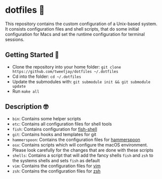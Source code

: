 # dotfiles 🏡

This repository contains the custom configuration of a Unix-based system. It consists configuration files and shell scripts, that do some initial configuration for Macs and set the runtime configuration for terminal sessions.

## Getting Started 🛫

- Clone the repository into your home folder: `git clone https://github.com/tweetjay/dotfiles ~/.dotfiles`
- Cd into the folder: `cd ~/.dotfiles`
- Update the submodules with: `git submodule init && git submodule update`
- Run `make all`

## Description 🤓

- `bin`: Contains some helper scripts
- `etc`: Contains all configuration files for shell tools
- `fish`: Contains configuration for [fish-shell](https://github.com/fish-shell/fish-shell)
- `git`: Contains hooks and templates for git
- `hammerspoon`: Contains the configuration files for [hammerspoon](http://www.hammerspoon.org/)
- `osx`: Contains scripts which will configure the macOS environment. Please look carefully for the changes that are done with these scripts
- `shells`: Contains a script that will add the fancy shells `fish` and `zsh` to the systems shells and sets `fish` as default
- `vim`: Contains the configuration files for [vim](https://github.com/vim/vim)
- `zsh`: Contains the configuration files for [zsh](https://github.com/zsh-users/zsh)

